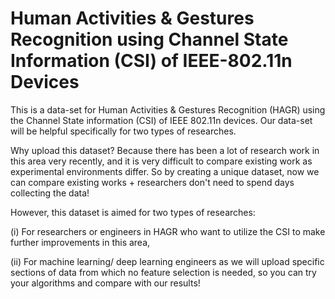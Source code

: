 # Human Activities & Gestures Recognition using Channel State Information (CSI) of IEEE-802.11n Devices
This is a data-set for Human Activities & Gestures Recognition (HAGR) using the Channel State information (CSI) of IEEE 802.11n devices. Our data-set will be helpful specifically for two types of researches. 

Why upload this dataset? Because there has been a lot of research work in this area very recently, and it is very difficult to compare existing work as experimental environments differ. So by creating a unique dataset, now we can compare existing works + researchers don't need to spend days collecting the data!

However, this dataset is aimed for two types of researches:

(i) For researchers or engineers in HAGR who want to utilize the CSI to make further improvements in this area,

(ii) For machine learning/ deep learning engineers as we will upload specific sections of data from which no feature selection is needed, so you can try your algorithms and compare with our results!
